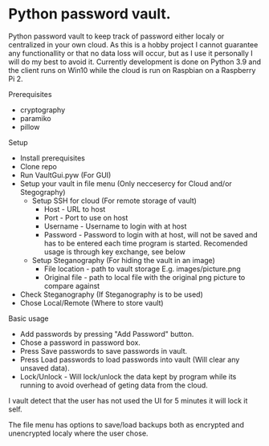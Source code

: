 # Python password vault.

Python password vault to keep track of password either localy or centralized in your own cloud.
As this is a hobby project I cannot guarantee any functionallity or that no data loss will occur, but as I use it personally I will do my best to avoid it.
Currently development is done on Python 3.9 and the client runs on Win10 while the cloud is run on Raspbian on a Raspberry Pi 2.

Prerequisites
- cryptography
- paramiko
- pillow

Setup
- Install prerequisites
- Clone repo
- Run VaultGui.pyw (For GUI)
- Setup your vault in file menu (Only neccesercy for Cloud and/or Stegography)
  - Setup SSH for cloud (For remote storage of vault)
    - Host - URL to host
    - Port - Port to use on host
    - Username - Username to login with at host
    - Password - Password to login with at host, will not be saved and has to be entered each time program is started. Recomended usage is through key exchange, see below
  - Setup Steganography (For hiding the vault in an image)
    - File location - path to vault storage E.g. images/picture.png
    - Original file - path to local file with the original png picture to compare against
- Check Steganography (If Steganography is to be used)
- Chose Local/Remote (Where to store vault)

Basic usage
- Add passwords by pressing "Add Password" button.
- Chose a password in password box.
- Press Save passwords to save passwords in vault.
- Press Load passwords to load passwords into vault (Will clear any unsaved data).
- Lock/Unlock - Will lock/unlock the data kept by program while its running to avoid overhead of geting data from the cloud.

I vault detect that the user has not used the UI for 5 minutes it will lock it self.

The file menu has options to save/load backups both as encrypted and unencrypted localy where the user chose.
